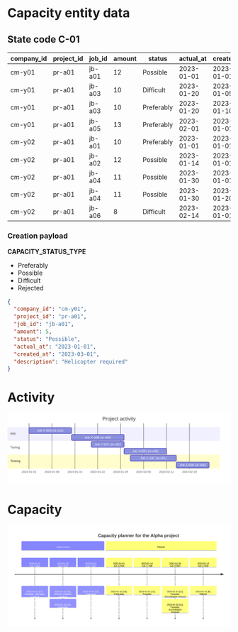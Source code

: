 # Capacity entity data

## State code **C-01**

| company_id | project_id | job_id | amount | status     | actual_at  | created_at | description            |
| ---------- | ---------- | ------ | ------ | ---------- | ---------- | ---------- | ---------------------- |
| cm-y01     | pr-a01     | jb-a01 | 12     | Possible   | 2023-01-01 | 2023-01-01 | Helicopter required    |
| cm-y01     | pr-a01     | jb-a03 | 10     | Difficult  | 2023-01-20 | 2023-01-05 | Weather condition      |
| cm-y01     | pr-a01     | jb-a03 | 10     | Preferably | 2023-01-20 | 2023-01-10 |                        |
| cm-y01     | pr-a01     | jb-a05 | 13     | Preferably | 2023-02-01 | 2023-01-01 |                        |
| cm-y02     | pr-a01     | jb-a01 | 10     | Preferably | 2023-01-01 | 2023-01-01 |                        |
| cm-y02     | pr-a01     | jb-a02 | 12     | Possible   | 2023-01-14 | 2023-01-01 |                        |
| cm-y02     | pr-a01     | jb-a04 | 11     | Possible   | 2023-01-30 | 2023-01-01 | Accreditation missed   |
| cm-y02     | pr-a01     | jb-a04 | 11     | Possible   | 2023-01-30 | 2023-01-20 | Accreditation received |
| cm-y02     | pr-a01     | jb-a06 | 8      | Difficult  | 2023-02-14 | 2023-01-01 |                        |

### Creation payload

**CAPACITY_STATUS_TYPE**

- Preferably
- Possible
- Difficult
- Rejected

```json
{
  "company_id": "cm-y01",
  "project_id": "pr-a01",
  "job_id": "jb-a01",
  "amount": 5,
  "status": "Possible",
  "actual_at": "2023-01-01",
  "created_at": "2023-03-01",
  "description": "Helicopter required"
}
```

# Activity

![Project activity](../infographics/S-05-activity-init.svg 'Activities initiation')

# Capacity

![Project capacity](../infographics/C-01-capacity-01.svg 'Company capacity for the project')
